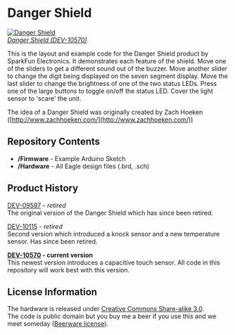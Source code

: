 Danger Shield
=============

[![Danger Shield](https://dlnmh9ip6v2uc.cloudfront.net/images/products/1/0/5/7/0/10570-01_i_ma.jpg)  
*Danger Shield (DEV-10570)*](https://www.sparkfun.com/products/10570)

This is the layout and example code for the Danger Shield product by SparkFun Electronics. It demonstrates each feature of the shield. Move one of the sliders to get a different sound out of the buzzer. Move another slider to change the digit being displayed on the seven segment display. Move the last slider to change the brightness of one of the two status LEDs. Press one of the large buttons to toggle on/off the status LED. Cover the light sensor to 'scare' the unit.

The idea of a Danger Shield was originally created by Zach Hoeken ([http://www.zachhoeken.com/](http://www.zachhoeken.com/))

Repository Contents
-------------------
* **/Firmware** - Example Arduino Sketch
* **/Hardware** - All Eagle design files (.brd, .sch)

Product History
---------------

[DEV-09597](https://www.sparkfun.com/products/9597) - *retired*  
The original version of the Danger Shield which has since been retired.

[DEV-10115](https://www.sparkfun.com/products/10115) - *retired*  
Second version which introduced a knock sensor and a new temperature sensor. Has since been retired.

**[DEV-10570](https://www.sparkfun.com/products/10570) - current version**  
This newest version introduces a capacitive touch sensor. All code in this repository will work best with this version.

License Information
-------------------

The hardware is released under [Creative Commons Share-alike 3.0](http://creativecommons.org/licenses/by-sa/3.0/).  
The code is public domain but you buy me a beer if you use this and we meet someday ([Beerware license](http://en.wikipedia.org/wiki/Beerware)).  
